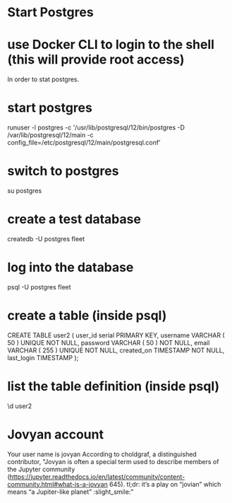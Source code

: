 # Start Postgres  

# use Docker CLI to login to the shell (this will provide root access)
In order to stat postgres. 

# start postgres
runuser -l postgres -c '/usr/lib/postgresql/12/bin/postgres -D /var/lib/postgresql/12/main -c config_file=/etc/postgresql/12/main/postgresql.conf'

# switch to postgres
su postgres

# create a test database
createdb -U postgres fleet

# log into the database
psql -U postgres fleet

# create a table (inside psql)
CREATE TABLE user2 (
	user_id serial PRIMARY KEY,
	username VARCHAR ( 50 ) UNIQUE NOT NULL,
	password VARCHAR ( 50 ) NOT NULL,
	email VARCHAR ( 255 ) UNIQUE NOT NULL,
	created_on TIMESTAMP NOT NULL,
        last_login TIMESTAMP 
);

# list the table definition (inside psql)
 \d user2

# Jovyan account
Your user name is jovyan
According to choldgraf, a distinguished contributor,
"Jovyan is often a special term used to describe members of the Jupyter community (https://jupyter.readthedocs.io/en/latest/community/content-community.html#what-is-a-jovyan 645).
tl;dr: it’s a play on “jovian” which means “a Jupiter-like planet” :slight_smile:"